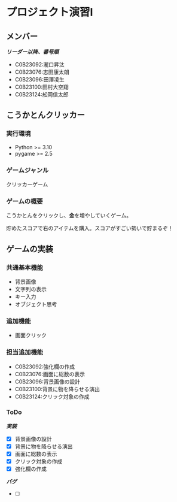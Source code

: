 # プロジェクト演習I

## メンバー

***リーダー以降、番号順***

- C0B23092:瀧口昇汰
- C0B23076:志田康太朗
- C0B23096:田澤凌生
- C0B23100:田村大空翔
- C0B23124:舩岡信太郎

## こうかとんクリッカー

### 実行環境

- Python >= 3.10
- pygame >= 2.5

### ゲームジャンル

クリッカーゲーム

### ゲームの概要

こうかとんをクリックし、**金**を増やしていくゲーム。

貯めたスコアで右のアイテムを購入。スコアがすごい勢いで貯まるぞ！

## ゲームの実装

### 共通基本機能

- 背景画像
- 文字列の表示
- キー入力
- オブジェクト思考

### 追加機能

- 画面クリック

### 担当追加機能

- C0B23092:強化欄の作成
- C0B23076:画面に総数の表示
- C0B23096:背景画像の設計
- C0B23100:背景に物を降らせる演出
- C0B23124:クリック対象の作成

### ToDo

***実装***

- [X] 背景画像の設計
- [X] 背景に物を降らせる演出
- [X] 画面に総数の表示
- [X] クリック対象の作成
- [X] 強化欄の作成

***バグ***

- [ ] #
